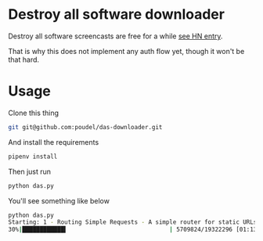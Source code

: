 # Destroy all software downloader

Destroy all software screencasts are free for a while
[see HN entry](https://news.ycombinator.com/item?id=16770655).

That is why this does not implement any auth flow yet, though it won't be that hard.


# Usage

Clone this thing


```bash
git git@github.com:poudel/das-downloader.git
```


And install the requirements


```bash
pipenv install
```


Then just run

```bash
python das.py
```

You'll see something like below

```bash
python das.py 
Starting: 1 - Routing Simple Requests - A simple router for static URLs.
30%|████████████▍                             | 5709824/19322296 [01:13<01:13, 186251.27it/s]
```
